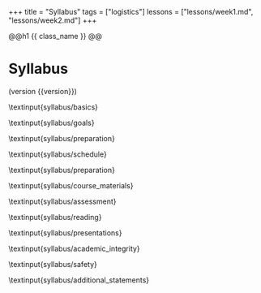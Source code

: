 +++
title = "Syllabus"
tags = ["logistics"]
lessons =  ["lessons/week1.md", "lessons/week2.md"]
+++

@@h1 {{ class_name }} @@
# Syllabus
(version {{version}})

\textinput{syllabus/basics}

\textinput{syllabus/goals}

\textinput{syllabus/preparation}

\textinput{syllabus/schedule}

\textinput{syllabus/preparation}

\textinput{syllabus/course_materials}

\textinput{syllabus/assessment}

\textinput{syllabus/reading}

\textinput{syllabus/presentations}

\textinput{syllabus/academic_integrity}

\textinput{syllabus/safety}

\textinput{syllabus/additional_statements}
